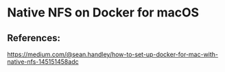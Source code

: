 # Native NFS on Docker for macOS

## References:

https://medium.com/@sean.handley/how-to-set-up-docker-for-mac-with-native-nfs-145151458adc
